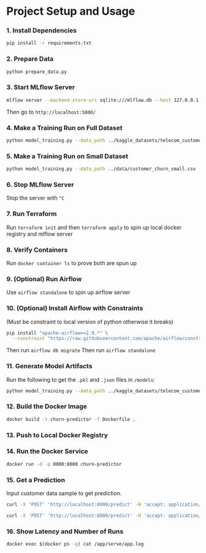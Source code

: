# Project Setup and Usage

### 1. Install Dependencies
```bash
pip install -r requirements.txt
```

### 2. Prepare Data
```bash
python prepare_data.py
```

### 3. Start MLflow Server
```bash
mlflow server --backend-store-uri sqlite:///mlflow.db --host 127.0.0.1 --port 5000
```
Then go to `http://localhost:5000/`

### 4. Make a Training Run on Full Dataset
```bash
python model_training.py --data_path ../kaggle_datasets/telecom_customer_churn.csv --n_estimators 150 --max_depth 20
```

### 5. Make a Training Run on Small Dataset
```bash
python model_training.py --data_path ../data/customer_churn_small.csv --n_estimators 150 --max_depth 20
```

### 6. Stop MLflow Server
Stop the server with `^C`

### 7. Run Terraform
Run `terraform init` and then `terraform apply` to spin up local docker registry and mlflow server

### 8. Verify Containers
Run `docker container ls` to prove both are spun up

### 9. (Optional) Run Airflow
Use `airflow standalone` to spin up airflow server

### 10. (Optional) Install Airflow with Constraints
(Must be constraint to local version of python otherwise it breaks)
```bash
pip install "apache-airflow==2.9.*" \
  --constraint "https://raw.githubusercontent.com/apache/airflow/constraints-2.9.0/constraints-3.9.txt"
```
Then run `airflow db migrate`
Then run `airflow standalone`

### 11. Generate Model Artifacts
Run the following to get the `.pkl` and `.json` files in `/models`:
```bash
python model_training.py --data_path ../kaggle_datasets/telecom_customer_churn.csv --n_estimators 150 --max_depth 20 --model_output_path ../models/model.pkl
```

### 12. Build the Docker Image
```bash
docker build -t churn-predictor -f Dockerfile .
```

### 13. Push to Local Docker Registry

### 14. Run the Docker Service
```bash
docker run -d -p 8000:8000 churn-predictor
```

### 15. Get a Prediction
Input customer data sample to get prediction.
```bash
curl -X 'POST' 'http://localhost:8000/predict' -H 'accept: application/json' -H 'Content-Type: application/json' -d '{"Gender": "Female", "Paperless_Billing": "Yes", "Payment_Method": "Credit Card", "Avg_Monthly_GB_Download": 50, "Total_Long_Distance_Charges": 450}'

curl -X 'POST' 'http://localhost:8000/predict' -H 'accept: application/json' -H 'Content-Type: application/json' -d '{"City": "San Diego", "Zip_Code": 92101, "Latitude": 32.7157, "Longitude": -117.1611, "Tenure_in_Months": 24, "Contract": "One Year", "Internet_Service": "Yes", "Streaming_TV": "Yes", "Streaming_Music": "Yes", "Unlimited_Data": "Yes", "Payment_Method": "Bank Withdrawal", "Monthly_Charge": 85.00}'
```

### 16. Show Latency and Number of Runs
```bash
docker exec $(docker ps -q) cat /app/serve/app.log
```